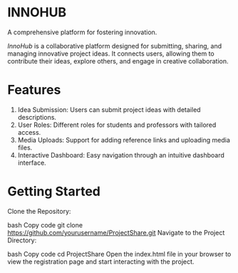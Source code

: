 # INNOHUB
A comprehensive platform for fostering innovation.
<br>

*InnoHub* is a collaborative platform designed for submitting, sharing, and managing innovative project ideas. It connects users, allowing them to contribute their ideas, explore others, and engage in creative collaboration.

# Features
1. Idea Submission: Users can submit project ideas with detailed descriptions.<br>
2. User Roles: Different roles for students and professors with tailored access.<br>
3. Media Uploads: Support for adding reference links and uploading media files.<br>
4. Interactive Dashboard: Easy navigation through an intuitive dashboard interface.

# Getting Started
Clone the Repository:

bash
Copy code
git clone https://github.com/yourusername/ProjectShare.git
Navigate to the Project Directory:

bash
Copy code
cd ProjectShare
Open the index.html file in your browser to view the registration page and start interacting with the project.
